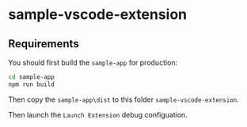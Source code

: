 # sample-vscode-extension

## Requirements

You should first build the `sample-app` for production:
```sh
cd sample-app
npm run build
```

Then copy the `sample-app\dist` to this folder `sample-vscode-extension`.

Then launch the `Launch Extension` debug configuation.
